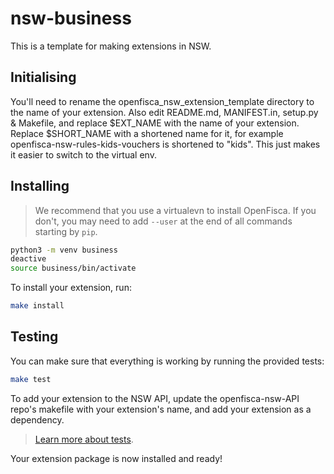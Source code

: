 # nsw-business

This is a template for making extensions in NSW.

## Initialising

You'll need to rename the openfisca_nsw_extension_template directory to the name
of your extension. Also edit README.md, MANIFEST.in, setup.py & Makefile, and replace $EXT_NAME with the
name of your extension. Replace $SHORT_NAME with a shortened name for it, for example
openfisca-nsw-rules-kids-vouchers is shortened to "kids". This just makes it easier to
switch to the virtual env.


## Installing

> We recommend that you use a virtualevn to install OpenFisca. If you don't,
you may need to add `--user` at the end of all commands starting by `pip`.

```sh
python3 -m venv business
deactive
source business/bin/activate

```
To install your extension, run:

```sh
make install
```

## Testing

You can make sure that everything is working by running the provided tests:

```sh
make test
```

To add your extension to the NSW API, update the openfisca-nsw-API repo's makefile with your
extension's name, and add your extension as a dependency.

> [Learn more about tests](http://openfisca.org/doc/coding-the-legislation/writing_yaml_tests.html).

Your extension package is now installed and ready!
